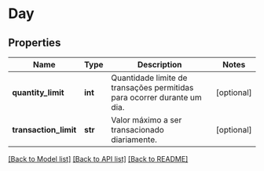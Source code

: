 # Day

## Properties
Name | Type | Description | Notes
------------ | ------------- | ------------- | -------------
**quantity_limit** | **int** | Quantidade limite de transações permitidas para ocorrer durante um dia. | [optional] 
**transaction_limit** | **str** | Valor máximo a ser transacionado diariamente. | [optional] 

[[Back to Model list]](../README.md#documentation-for-models) [[Back to API list]](../README.md#documentation-for-api-endpoints) [[Back to README]](../README.md)

